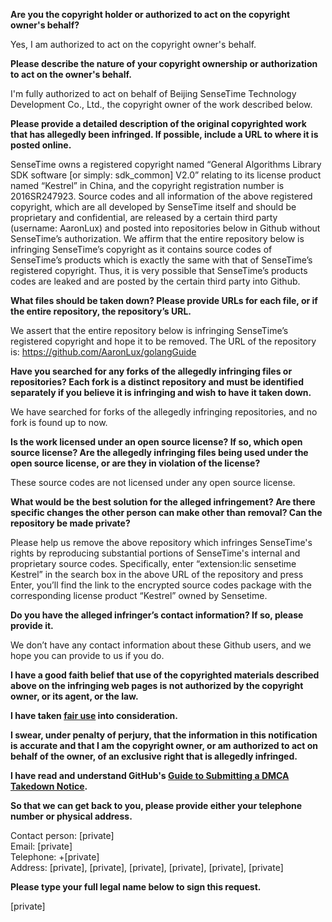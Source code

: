 **Are you the copyright holder or authorized to act on the copyright owner's behalf?**

Yes, I am authorized to act on the copyright owner's behalf.

**Please describe the nature of your copyright ownership or authorization to act on the owner's behalf.**

I'm fully authorized to act on behalf of Beijing SenseTime Technology Development Co., Ltd., the copyright owner of the work described below.

**Please provide a detailed description of the original copyrighted work that has allegedly been infringed. If possible, include a URL to where it is posted online.**

SenseTime owns a registered copyright named “General Algorithms Library SDK software [or simply: sdk_common] V2.0” relating to its license product named “Kestrel” in China, and the copyright registration number is 2016SR247923. Source codes and all information of the above registered copyright, which are all developed by SenseTime itself and should be proprietary and confidential, are released by a certain third party (username: AaronLux) and posted into repositories below in Github without SenseTime’s authorization. We affirm that the entire repository below is infringing SenseTime’s copyright as it contains source codes of SenseTime’s products which is exactly the same with that of SenseTime’s registered copyright. Thus, it is very possible that SenseTime’s products codes are leaked and are posted by the certain third party into Github.

**What files should be taken down? Please provide URLs for each file, or if the entire repository, the repository’s URL.**

We assert that the entire repository below is infringing SenseTime’s registered copyright and hope it to be removed. The URL of the repository is:
https://github.com/AaronLux/golangGuide

**Have you searched for any forks of the allegedly infringing files or repositories? Each fork is a distinct repository and must be identified separately if you believe it is infringing and wish to have it taken down.**

We have searched for forks of the allegedly infringing repositories, and no fork is found up to now.

**Is the work licensed under an open source license? If so, which open source license? Are the allegedly infringing files being used under the open source license, or are they in violation of the license?**

These source codes are not licensed under any open source license.

**What would be the best solution for the alleged infringement? Are there specific changes the other person can make other than removal? Can the repository be made private?**

Please help us remove the above repository which infringes SenseTime's rights by reproducing substantial portions of SenseTime's internal and proprietary source codes. Specifically, enter “extension:lic sensetime Kestrel” in the search box in the above URL of the repository and press Enter, you’ll find the link to the encrypted source codes package with the corresponding license product “Kestrel” owned by Sensetime.

**Do you have the alleged infringer’s contact information? If so, please provide it.**

We don’t have any contact information about these Github users, and we hope you can provide to us if you do.

**I have a good faith belief that use of the copyrighted materials described above on the infringing web pages is not authorized by the copyright owner, or its agent, or the law.**

**I have taken <a href="https://www.lumendatabase.org/topics/22">fair use</a> into consideration.**

**I swear, under penalty of perjury, that the information in this notification is accurate and that I am the copyright owner, or am authorized to act on behalf of the owner, of an exclusive right that is allegedly infringed.**

**I have read and understand GitHub's <a href="https://docs.github.com/articles/guide-to-submitting-a-dmca-takedown-notice/">Guide to Submitting a DMCA Takedown Notice</a>.**

**So that we can get back to you, please provide either your telephone number or physical address.**

Contact person: [private]  
Email: [private]  
Telephone: +[private]  
Address: [private], [private], [private], [private], [private], [private]  

**Please type your full legal name below to sign this request.**

[private]

